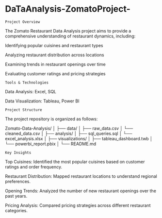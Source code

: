 # DaTaAnalysis-ZomatoProject-

    Project Overview
The Zomato Restaurant Data Analysis project aims to provide a comprehensive understanding of restaurant dynamics, including:

Identifying popular cuisines and restaurant types

Analyzing restaurant distribution across locations

Examining trends in restaurant openings over time

Evaluating customer ratings and pricing strategies

    Tools & Technologies
Data Analysis: Excel, SQL

Data Visualization: Tableau, Power BI

    Project Structure
The project repository is organized as follows:

Zomato-Data-Analysis/
│
├── data/
│   ├── raw_data.csv
│   └── cleaned_data.csv
│
├── analysis/
│   ├── sql_queries.sql
│   └── excel_analysis.xlsx
│
├── visualizations/
│   ├── tableau_dashboard.twb
│   └── powerbi_report.pbix
│
└── README.md

    Key Insights
Top Cuisines: Identified the most popular cuisines based on customer ratings and order frequency.

Restaurant Distribution: Mapped restaurant locations to understand regional preferences.

Opening Trends: Analyzed the number of new restaurant openings over the past years.

Pricing Analysis: Compared pricing strategies across different restaurant categories.
